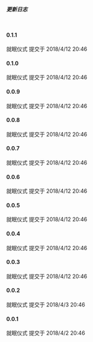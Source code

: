 ##### 更新日志

<div class="block">
  <el-timeline>
         <el-timeline-item timestamp="2018-4-12" placement="top">
      <el-card>
        <h4>0.1.1</h4>
        <p>就眠仪式 提交于 2018/4/12 20:46</p>
      </el-card>
    </el-timeline-item>
         <el-timeline-item timestamp="2018-4-12" placement="top">
      <el-card>
        <h4>0.1.0</h4>
        <p>就眠仪式 提交于 2018/4/12 20:46</p>
      </el-card>
    </el-timeline-item>
         <el-timeline-item timestamp="2018-4-12" placement="top">
      <el-card>
        <h4>0.0.9</h4>
        <p>就眠仪式 提交于 2018/4/12 20:46</p>
      </el-card>
    </el-timeline-item>
         <el-timeline-item timestamp="2018-4-12" placement="top">
      <el-card>
        <h4>0.0.8</h4>
        <p>就眠仪式 提交于 2018/4/12 20:46</p>
      </el-card>
    </el-timeline-item>
        <el-timeline-item timestamp="2018-4-12" placement="top">
      <el-card>
        <h4>0.0.7</h4>
        <p>就眠仪式 提交于 2018/4/12 20:46</p>
      </el-card>
    </el-timeline-item>
        <el-timeline-item timestamp="2018-4-12" placement="top">
      <el-card>
        <h4>0.0.6</h4>
        <p>就眠仪式 提交于 2018/4/12 20:46</p>
      </el-card>
    </el-timeline-item>
      <el-timeline-item timestamp="2018-4-12" placement="top">
      <el-card>
        <h4>0.0.5</h4>
        <p>就眠仪式 提交于 2018/4/12 20:46</p>
      </el-card>
    </el-timeline-item>
      <el-timeline-item timestamp="2018-4-12" placement="top">
      <el-card>
        <h4>0.0.4</h4>
        <p>就眠仪式 提交于 2018/4/12 20:46</p>
      </el-card>
    </el-timeline-item>
    <el-timeline-item timestamp="2018-4-12" placement="top">
      <el-card>
        <h4>0.0.3</h4>
        <p>就眠仪式 提交于 2018/4/12 20:46</p>
      </el-card>
    </el-timeline-item>
    <el-timeline-item timestamp="2018-4-12" placement="top">
      <el-card>
        <h4>0.0.2</h4>
        <p>就眠仪式 提交于 2018/4/3 20:46</p>
      </el-card>
    </el-timeline-item>
    <el-timeline-item timestamp="2018-4-12" placement="top">
      <el-card>
        <h4>0.0.1</h4>
        <p>就眠仪式 提交于 2018/4/2 20:46</p>
      </el-card>
    </el-timeline-item>
  </el-timeline>
</div>

<script setup>
import { ElTimeline, ElTimelineItem, ElCard} from "element-plus"
</script>

<style>
    .block {
        margin-top: 50px;
    }
    .el-card.is-always-shadow, .el-card.is-hover-shadow:focus, .el-card.is-hover-shadow:hover{
        box-shadow: 2px 0 8px 0 rgba(29,35,41,.05)!important;
        border: none!important;
    }
</style>
